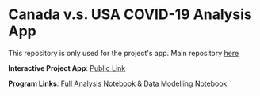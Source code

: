 # Canada v.s. USA COVID-19 Analysis App
This repository is only used for the project's app. Main repository [here](https://github.com/Real-VeerSandhu/SCIFAA-COVID-19-Project)

**Interactive Project App**: [Public Link](https://share.streamlit.io/real-veersandhu/scifaa-covid-19-project/App/app.py)

**Program Links**: [Full Analysis Notebook](https://github.com/Real-VeerSandhu/SCIFAA-COVID-19-Project/blob/master/Analysis-Notebooks/main-analysis(static).ipynb) & [Data Modelling Notebook](https://github.com/Real-VeerSandhu/SCIFAA-COVID-19-Project/blob/master/Models/main-modeling.ipynb)

